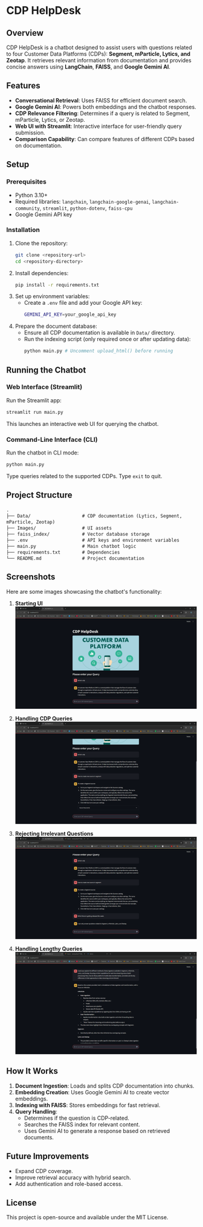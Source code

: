 # CDP HelpDesk

## Overview
CDP HelpDesk is a chatbot designed to assist users with questions related to four Customer Data Platforms (CDPs): **Segment, mParticle, Lytics, and Zeotap**. It retrieves relevant information from documentation and provides concise answers using **LangChain**, **FAISS**, and **Google Gemini AI**.

## Features
- **Conversational Retrieval**: Uses FAISS for efficient document search.
- **Google Gemini AI**: Powers both embeddings and the chatbot responses.
- **CDP Relevance Filtering**: Determines if a query is related to Segment, mParticle, Lytics, or Zeotap.
- **Web UI with Streamlit**: Interactive interface for user-friendly query submission.
- **Comparison Capability**: Can compare features of different CDPs based on documentation.

## Setup
### Prerequisites
- Python 3.10+
- Required libraries: `langchain`, `langchain-google-genai`, `langchain-community`, `streamlit`, `python-dotenv`, `faiss-cpu`
- Google Gemini API key

### Installation
1. Clone the repository:
   ```sh
   git clone <repository-url>
   cd <repository-directory>
   ```
2. Install dependencies:
   ```sh
   pip install -r requirements.txt
   ```
3. Set up environment variables:
   - Create a `.env` file and add your Google API key:
     ```sh
     GEMINI_API_KEY=your_google_api_key
     ```
4. Prepare the document database:
   - Ensure all CDP documentation is available in `Data/` directory.
   - Run the indexing script (only required once or after updating data):
     ```sh
     python main.py # Uncomment upload_html() before running
     ```

## Running the Chatbot
### Web Interface (Streamlit)
Run the Streamlit app:
```sh
streamlit run main.py
```
This launches an interactive web UI for querying the chatbot.

### Command-Line Interface (CLI)
Run the chatbot in CLI mode:
```sh
python main.py
```
Type queries related to the supported CDPs. Type `exit` to quit.

## Project Structure
```
.
├── Data/                   # CDP documentation (Lytics, Segment, mParticle, Zeotap)
├── Images/                 # UI assets
├── faiss_index/            # Vector database storage
├── .env                    # API keys and environment variables
├── main.py                 # Main chatbot logic
├── requirements.txt        # Dependencies
└── README.md               # Project documentation
```

## Screenshots
Here are some images showcasing the chatbot's functionality:

1. **Starting UI**
   ![Chat Page UI](Images/i1.png)

2. **Handling CDP Queries**
   ![CDP Queries](Images/i2.png)

3. **Rejecting Irrelevant Questions**
   ![Rejecting Irrelevant Questions](Images/i3.png)

4. **Handling Lengthy Queries**
   ![Lengthy Question Handling](Images/i4.png)

## How It Works
1. **Document Ingestion**: Loads and splits CDP documentation into chunks.
2. **Embedding Creation**: Uses Google Gemini AI to create vector embeddings.
3. **Indexing with FAISS**: Stores embeddings for fast retrieval.
4. **Query Handling**:
   - Determines if the question is CDP-related.
   - Searches the FAISS index for relevant content.
   - Uses Gemini AI to generate a response based on retrieved documents.

## Future Improvements
- Expand CDP coverage.
- Improve retrieval accuracy with hybrid search.
- Add authentication and role-based access.

## License
This project is open-source and available under the MIT License.

